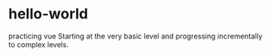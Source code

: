 # hello-world
practicing vue
Starting at the very basic level and progressing incrementally to complex levels.
